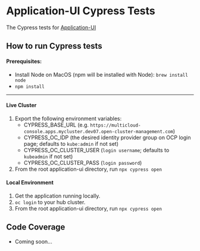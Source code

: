 # Application-UI Cypress Tests

The Cypress tests for [Application-UI](https://github.com/open-cluster-management/application-ui)

## How to run Cypress tests

#### Prerequisites:
- Install Node on MacOS (npm will be installed with Node): `brew install node`
- `npm install`

---

#### Live Cluster

1. Export the following environment variables:
    - CYPRESS_BASE_URL (e.g. `https://multicloud-console.apps.mycluster.dev07.open-cluster-management.com`)
    - CYPRESS_OC_IDP (the desired identity provider group on OCP login page; defaults to `kube:admin` if not set)
    - CYPRESS_OC_CLUSTER_USER (`login username`; defaults to `kubeadmin` if not set)
    - CYPRESS_OC_CLUSTER_PASS (`login password`)
2. From the root application-ui directory, run `npx cypress open`

#### Local Environment

1. Get the application running locally.
3. `oc login` to your hub cluster.
4. From the root application-ui directory, run `npx cypress open`

## Code Coverage

- Coming soon...
